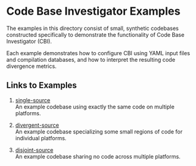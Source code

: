 # Code Base Investigator Examples

The examples in this directory consist of small, synthetic codebases constructed specifically to demonstrate the functionality of Code Base Investigator (CBI).

Each example demonstrates how to configure CBI using YAML input files and compilation databases, and how to interpret the resulting code divergence metrics.

## Links to Examples

1. [single-source](single-source/README.md)  
   An example codebase using exactly the same code on multiple platforms.

2. [divergent-source](divergent-source/README.md)  
   An example codebase specializing some small regions of code for individual platforms.

3. [disjoint-source](disjoint-source/README.md)  
   An example codebase sharing no code across multiple platforms.
